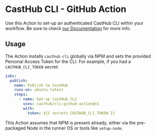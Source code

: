 # CastHub CLI - GitHub Action

Use this Action to set-up an authenticated CastHub CLI within your workflow. Be sure to check [our Documentation](https://casthub.app/docs) for more info.

## Usage

The Action installs `casthub-cli` globally via NPM and sets the provided Personal Access Token for the CLI. For example, if you had a `CASTHUB_CLI_TOKEN` secret:

```yaml
jobs:
  publish:
    name: Publish to CastHub
    runs-on: ubuntu-latest
    steps:
      - name: Set-up CastHub CLI
        uses: casthub/cli-github-action@v1
        with:
          token: ${{ secrets.CASTHUB_CLI_TOKEN }}
```

This Action assumes that NPM is present already, either via the pre-packaged Node in the runner OS or tools like `setup-node`.
